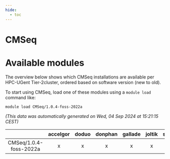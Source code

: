 ```yaml
---
hide:
  - toc
---
```


CMSeq
=====

# Available modules


The overview below shows which CMSeq installations are available per HPC-UGent Tier-2cluster, ordered based on software version (new to old).

To start using CMSeq, load one of these modules using a `module load` command like:

```shell
module load CMSeq/1.0.4-foss-2022a
```

*(This data was automatically generated on Wed, 04 Sep 2024 at 15:21:15 CEST)*  

| |accelgor|doduo|donphan|gallade|joltik|shinx|skitty|
| :---: | :---: | :---: | :---: | :---: | :---: | :---: | :---: |
|CMSeq/1.0.4-foss-2022a|x|x|x|x|x|-|x|
